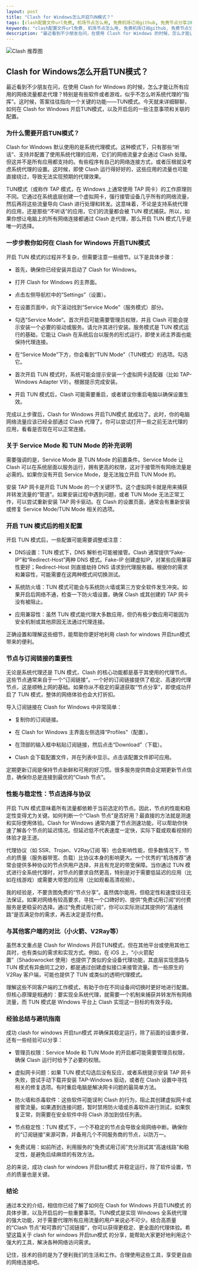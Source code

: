 ```yaml
---
layout: post
title: "Clash for Windows怎么开启TUN模式？"
tags: [clash配置文件url免费, 机场节点怎么用, 免费机场订阅github, 免费节点分享2025, 一元加速器官网, clash电脑版怎么用]
keywords: "clash配置文件url免费, 机场节点怎么用, 免费机场订阅github, 免费节点分享2025, 一元加速器官网, clash电脑版怎么用"
description: "最近看到不少朋友在问，在使用 Clash for Windows 的时候，怎么才能让所有应用的网络流量都走代理？特别是有些软件或者游戏，似乎不怎么听系统代理的“指挥”。这时候，答案往往指向一个关键的功能——TUN模式。今天就来详细聊聊，如何在 Clash for Windows 开启TUN模式，以及开启后的一些注意事项和关联的配置。"
---
```


![Clash 推荐图](https://clashjd.github.io/assets/img/clash免费订阅.png)

## Clash for Windows怎么开启TUN模式？

最近看到不少朋友在问，在使用 Clash for Windows 的时候，怎么才能让所有应用的网络流量都走代理？特别是有些软件或者游戏，似乎不怎么听系统代理的“指挥”。这时候，答案往往指向一个关键的功能——TUN模式。今天就来详细聊聊，如何在 Clash for Windows 开启TUN模式，以及开启后的一些注意事项和关联的配置。

### 为什么需要开启TUN模式？

Clash for Windows 默认使用的是系统代理模式。这种模式下，只有那些“听话”、支持并配置了使用系统代理的应用，它们的网络流量才会通过 Clash 处理。但这并不是所有应用都支持的。有些程序有自己的网络连接方式，或者压根就没考虑系统代理的设置。这时候，即使 Clash 运行得好好的，这些应用的流量也可能直接绕过，导致无法实现预期的代理效果。

TUN模式（或称作 TAP 模式，在 Windows 上通常使用 TAP 网卡）的工作原理则不同。它通过在系统底层创建一个虚拟网卡，强行接管设备几乎所有的网络流量，然后再将这些流量导向 Clash 进行处理和转发。这意味着，不论是支持系统代理的应用，还是那些“不听话”的应用，它们的流量都会被 TUN 模式捕获。所以，如果你想让电脑上的所有网络连接都通过 Clash 走代理，那么开启 TUN 模式几乎是唯一的选择。

### 一步步教你如何在 Clash for Windows 开启TUN模式

开启 TUN 模式的过程并不复杂，但需要注意一些细节。以下是具体步骤：

- 首先，确保你已经安装并启动了 Clash for Windows。

- 打开 Clash for Windows 的主界面。

- 点击左侧导航栏中的“Settings”（设置）。

- 在设置页面中，向下滚动找到“Service Mode”（服务模式）部分。

- 勾选“Service Mode”。首次开启可能需要管理员权限，并且 Clash 可能会提示安装一个必要的驱动或服务。请允许其进行安装。服务模式是 TUN 模式运行的基础，它能让 Clash 在系统后台以服务的形式运行，即使关闭主界面也能保持代理连接。

- 在“Service Mode”下方，你会看到“TUN Mode”（TUN模式）的选项。勾选它。

- 首次开启 TUN 模式时，系统可能会提示安装一个虚拟网卡适配器（比如 TAP-Windows Adapter V9）。根据提示完成安装。

- 开启 TUN 模式后，Clash 可能需要重启，或者建议你重启电脑以确保设置生效。

完成以上步骤后，Clash for Windows 开启TUN模式 就成功了。此时，你的电脑网络流量应该已经全部通过 Clash 代理了。你可以尝试打开一些之前无法代理的应用，看看是否现在可以正常连接。

### 关于 Service Mode 和 TUN Mode 的补充说明

需要强调的是，Service Mode 是 TUN Mode 的前置条件。Service Mode 让 Clash 可以在系统层面以服务运行，拥有更高的权限，这对于接管所有网络流量是必需的。如果你没有开启 Service Mode，是无法独立开启 TUN Mode 的。

安装 TAP 网卡是开启 TUN Mode 的一个关键环节。这个虚拟网卡就是用来捕获并转发流量的“管道”。如果安装过程中遇到问题，或者 TUN Mode 无法正常工作，可以尝试重新安装 TAP 网卡驱动。在 Clash 的设置页面，通常会有重新安装或修复 Service Mode/TUN Mode 相关的选项。

### 开启 TUN 模式后的相关配置

开启 TUN 模式后，一些配置可能需要调整或注意：

- DNS设置：TUN 模式下，DNS 解析也可能被接管。Clash 通常提供“Fake-IP”和“Redirect-Host”两种 DNS 模式。Fake-IP 创建虚拟IP，对某些应用兼容性更好；Redirect-Host 则直接劫持 DNS 请求到代理服务器。根据你的需求和兼容性，可能需要在这两种模式间切换测试。

- 系统防火墙：TUN 模式可能会与系统防火墙或第三方安全软件发生冲突。如果开启后网络不通，检查一下防火墙设置，确保 Clash 或其创建的 TAP 网卡没有被阻止。

- 应用兼容性：虽然 TUN 模式能代理大多数应用，但仍有极少数应用可能因为安全机制或其他原因无法通过代理连接。

正确设置和理解这些细节，能帮助你更好地利用 clash for windows 开启tun模式 带来的便利。

### 节点与订阅链接的重要性

无论是系统代理还是 TUN 模式，Clash 的核心功能都是基于其使用的代理节点。这些节点通常来自于一个“订阅链接”。一个好的订阅链接提供了稳定、高速的代理节点，这是顺畅上网的基础。如果你从不稳定的渠道获取“节点分享”，即使成功开启了 TUN 模式，整体的网络体验也会大打折扣。

导入订阅链接在 Clash for Windows 中非常简单：

- 复制你的订阅链接。

- 在 Clash for Windows 主界面左侧选择“Profiles”（配置）。

- 在顶部的输入框中粘贴订阅链接，然后点击“Download”（下载）。

- Clash 会下载配置文件，并在列表中显示。点击该配置文件即可应用。

定期更新订阅是保持节点新鲜和可用的好习惯。很多服务提供商会定期更新节点信息，确保你总是连接到最优的“Clash 节点”。

### 性能与稳定性：节点选择与协议

开启 TUN 模式意味着所有流量都依赖于当前选定的节点。因此，节点的性能和稳定性变得尤为关键。如何判断一个“Clash 节点”是否好用？最直接的方法就是测速和实际使用体验。Clash for Windows 通常内置了节点测速功能，可以帮助你快速了解各个节点的延迟情况。但延迟低不代表速度一定快，实际下载或观看视频的体验才是王道。

代理协议（如 SSR、Trojan、V2Ray订阅 等）也会影响性能，但多数情况下，节点的质量（服务器带宽、负载）比协议本身的影响更大。一个优秀的“机场推荐”通常会提供多种协议的节点供用户选择，并且有充足的带宽保障。当你通过 TUN 模式进行全系统代理时，对节点的要求自然更高，特别是对于需要低延迟的应用（比如在线游戏）或需要大带宽的应用（比如观看高清视频）。

我的经验是，不要贪图免费的“节点分享”。虽然偶尔能用，但稳定性和速度往往无法保证。如果对网络有较高要求，寻找一个口碑好的、提供“免费试用订阅”的付费服务是更稳妥的选择。通过“免费试用订阅”，你可以实际测试其提供的“高速线路”是否满足你的需求，再去决定是否付费。

### 与其他客户端的对比（小火箭、V2Ray等）

虽然本文重点是 Clash for Windows 开启TUN模式，但在其他平台或使用其他工具时，也有类似的需求和实现方式。例如，在 iOS 上，“小火箭配置”（Shadowrocket 使用）也提供了类似的全设备代理功能，其底层实现思路与 TUN 模式有异曲同工之妙，都是通过创建虚拟接口来接管流量。而一些原生的 V2Ray 客户端，可能也提供了 TUN 或类似的透明代理模式。

理解这些不同客户端的工作模式，有助于你在不同设备间切换时更好地进行配置。但核心原理是相通的：要实现全系统代理，就需要一个机制来捕获并转发所有网络流量，而 TUN 模式是 Windows 平台上 Clash 实现这一目标的有效手段。

### 经验总结与避坑指南

成功 clash for windows 开启tun模式 并确保其稳定运行，除了前面的设置步骤，还有一些经验可以分享：

- 管理员权限：Service Mode 和 TUN Mode 的开启都可能需要管理员权限，确保 Clash 运行时给予了必要的权限。

- 虚拟网卡问题：如果 TUN 模式勾选后没有反应，或者系统提示安装 TAP 网卡失败，尝试手动下载并安装 TAP-Windows 驱动，或者在 Clash 设置中寻找相关的修复选项。有时重启电脑是解决网卡问题的最简单方法。

- 防火墙和杀毒软件：这些软件可能误判 Clash 的行为，阻止其创建虚拟网卡或接管流量。如果遇到连接问题，暂时禁用防火墙或杀毒软件进行测试，如果恢复正常，则需要在安全软件中将 Clash 添加到信任列表。

- 节点稳定性：TUN 模式下，一个不稳定的节点会导致全局网络中断。确保你的“订阅链接”来源可靠，并备用几个不同服务商的节点，以防万一。

- 免费试用：如前所述，利用服务的“免费试用订阅”充分测试其“高速线路”和稳定性，是避免后续麻烦的有效方法。

总的来说，成功 clash for windows 开启tun模式 并稳定运行，除了软件设置，节点的质量也是关键。

### 结论

通过本文的介绍，相信你已经了解了如何在 Clash for Windows 开启TUN模式 的具体步骤，以及开启后的一些重要事项。TUN模式是实现 Windows 全系统代理的强大功能，对于需要代理所有应用流量的用户来说必不可少。结合高质量的“Clash 节点”和可靠的“订阅链接”，你可以获得更稳定、更全面的代理体验。希望这篇关于 clash for windows 开启tun模式 的分享，能帮助大家更好地利用这个强大的工具，解决各种网络访问需求。

记住，技术的目的是为了便利我们的生活和工作。合理使用这些工具，享受更自由的网络连接吧。